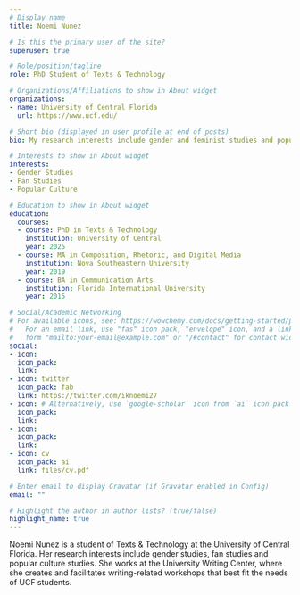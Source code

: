 ```yaml
---
# Display name
title: Noemi Nunez

# Is this the primary user of the site?
superuser: true

# Role/position/tagline
role: PhD Student of Texts & Technology

# Organizations/Affiliations to show in About widget
organizations:
- name: University of Central Florida
  url: https://www.ucf.edu/

# Short bio (displayed in user profile at end of posts)
bio: My research interests include gender and feminist studies and popular culture studies.

# Interests to show in About widget
interests:
- Gender Studies
- Fan Studies
- Popular Culture 

# Education to show in About widget
education:
  courses:
  - course: PhD in Texts & Technology 
    institution: University of Central
    year: 2025
  - course: MA in Composition, Rhetoric, and Digital Media
    institution: Nova Southeastern University 
    year: 2019
  - course: BA in Communication Arts
    institution: Florida International University
    year: 2015

# Social/Academic Networking
# For available icons, see: https://wowchemy.com/docs/getting-started/page-builder/#icons
#   For an email link, use "fas" icon pack, "envelope" icon, and a link in the
#   form "mailto:your-email@example.com" or "/#contact" for contact widget.
social:
- icon: 
  icon_pack:
  link: 
- icon: twitter
  icon_pack: fab
  link: https://twitter.com/iknoemi27
- icon: # Alternatively, use `google-scholar` icon from `ai` icon pack
  icon_pack:
  link: 
- icon:
  icon_pack:
  link:
- icon: cv
  icon_pack: ai
  link: files/cv.pdf

# Enter email to display Gravatar (if Gravatar enabled in Config)
email: ""

# Highlight the author in author lists? (true/false)
highlight_name: true
---
```


Noemi Nunez is a student of Texts & Technology at the University of Central Florida. Her research interests include gender studies, fan studies and popular culture studies. She works at the University Writing Center, where she creates and facilitates writing-related workshops that best fit the needs of UCF students.
